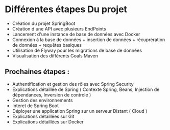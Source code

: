# Différentes étapes Du projet

- Création du projet SpringBoot
- Création d'une API avec plusieurs EndPoints
- Lancement d'une instance de base de données avec Docker
- Connexion à la base de données + insertion de données + récuprération de données + requêtes basiques
- Utilisation de Flyway pour les migrations de base de données
- Visualisation des différents Goals Maven


## Prochaines étapes :

- Authentification et gestion des rôles avec Spring Security
- Explications détaillée de Spring ( Contexte Spring, Beans, Injection de dépendances, Inversion de controle )
- Gestion des environnements
- Interet de Spring Boot
- Déployer une application Spring sur un serveur Distant ( Cloud )
- Explications détaillées sur Git
- Explications détaillées sur Docker
